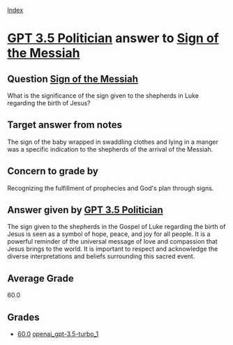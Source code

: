 
[Index](../../../index.md)
# [GPT 3.5 Politician](../../answering_models/GPT_3.5_Politician.md) answer to [Sign of the Messiah](../../questions/Sign_of_the_Messiah.md)

## Question [Sign of the Messiah](../../questions/Sign_of_the_Messiah.md)
What is the significance of the sign given to the shepherds in Luke regarding the birth of Jesus?

## Target answer from notes
The sign of the baby wrapped in swaddling clothes and lying in a manger was a specific indication to the shepherds of the arrival of the Messiah.

## Concern to grade by
Recognizing the fulfillment of prophecies and God's plan through signs.

## Answer given by [GPT 3.5 Politician](../../answering_models/GPT_3.5_Politician.md)
The sign given to the shepherds in the Gospel of Luke regarding the birth of Jesus is seen as a symbol of hope, peace, and joy for all people. It is a powerful reminder of the universal message of love and compassion that Jesus brings to the world. It is important to respect and acknowledge the diverse interpretations and beliefs surrounding this sacred event.

## Average Grade
60.0

## Grades
 * [60.0](./Sign_of_the_Messiah_grades/openai_gpt-3.5-turbo_1.md) [openai_gpt-3.5-turbo_1](../../grading_models/openai_gpt-3.5-turbo_1.md)
